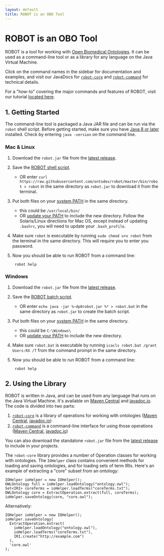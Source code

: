 ```yaml
---
layout: default
title: ROBOT is an OBO Tool
---
```


# ROBOT is an OBO Tool

ROBOT is a tool for working with [Open Biomedical Ontologies](http://obofoundry.org). It can be used as a command-line tool or as a library for any language on the Java Virtual Machine.

Click on the command names in the sidebar for documentation and examples, and visit our JavaDocs for [`robot-core`](http://www.javadoc.io/doc/org.obolibrary.robot/robot-core/) and [`robot-command`](http://www.javadoc.io/doc/org.obolibrary.robot/robot-command/) for technical details.

For a "how-to" covering the major commands and features of ROBOT, visit our tutorial [located here](https://github.com/rctauber/robot-tutorial).


## 1. Getting Started

The command-line tool is packaged a Java JAR file and can be run via the `robot` shell script. Before getting started, make sure you have [Java 8 or later](https://www.java.com/en/download/) installed. Check by entering `java -version` on the command line.

### Mac & Linux

1. Download the `robot.jar` file from the [latest release](https://github.com/ontodev/robot/releases/latest).
2. Save the [ROBOT shell script](https://github.com/ontodev/robot/raw/master/bin/robot).
    - OR enter `curl https://raw.githubusercontent.com/ontodev/robot/master/bin/robot > robot` in the same directory as `robot.jar` to download it from the terminal.
3. Put both files on your [system PATH](https://en.wikipedia.org/wiki/PATH_(variable)) in the same directory.
    - this could be `/usr/local/bin/`
    - OR [update your PATH](https://docs.oracle.com/javase/tutorial/essential/environment/paths.html) to include the new directory. Follow the Solaris/Linux directions for Mac OS, except instead of updating `.bashrc`, you will need to update your `.bash_profile`.
4. Make sure `robot` is executable by running `sudo chmod u+x robot` from the terminal in the same directory. This will require you to enter you password.
5. Now you should be able to run ROBOT from a command line:

        robot help

### Windows

1. Download the `robot.jar` file from the [latest release](https://github.com/ontodev/robot/releases/latest).
2. Save the [ROBOT batch script](https://github.com/ontodev/robot/raw/master/bin/robot.bat).
    - OR enter `echo java -jar %~dp0robot.jar %* > robot.bat` in the same directory as `robot.jar` to create the batch script.
3. Put both files on your [system PATH](https://en.wikipedia.org/wiki/PATH_(variable)) in the same directory.
    - this could be `C:\Windows\`
    - OR [update your PATH](https://docs.oracle.com/javase/tutorial/essential/environment/paths.html) to include the new directory.
4. Make sure `robot.bat` is executable by running `icacls robot.bat /grant Users:RX /T` from the command prompt in the same directory.
5. Now you should be able to run ROBOT from a command line:

        robot help

## 2. Using the Library

ROBOT is written in Java, and can be used from any language that runs on the Java Virtual Machine. It's available on [Maven Central](http://search.maven.org/#search%7Cga%7C1%7Cg%3A%22org.obolibrary.robot%22%20a%3A%22robot%22) and [javadoc.io](http://www.javadoc.io/doc/org.obolibrary.robot/robot/). The code is divided into two parts:

1. [`robot-core`](https://github.com/ontodev/robot/tree/master/robot-core/src/main/java/org/obolibrary/robot) is a library of operations for working with ontologies ([Maven Central](http://search.maven.org/#search%7Cga%7C1%7Cg%3A%22org.obolibrary.robot%22%20a%3A%22robot-core%22), [javadoc.io](http://www.javadoc.io/doc/org.obolibrary.robot/robot-core/))
2. [`robot-command`](https://github.com/ontodev/robot/tree/master/robot-command/src/main/java/org/obolibrary/robot) is a command-line interface for using those operations ([Maven Central](http://search.maven.org/#search%7Cga%7C1%7Cg%3A%22org.obolibrary.robot%22%20a%3A%22robot-command%22), [javadoc.io](http://www.javadoc.io/doc/org.obolibrary.robot/robot-command/))

You can also download the standalone `robot.jar` file from the [latest release](https://github.com/ontodev/robot/releases/latest) to include in your projects.

The `robot-core` library provides a number of Operation classes for working with ontologies. The `IOHelper` class contains convenient methods for loading and saving ontologies, and for loading sets of term IRIs. Here's an example of extracting a "core" subset from an ontology:

    IOHelper ioHelper = new IOHelper();
    OWLOntology full = ioHelper.loadOntology("ontology.owl");
    Set<IRI> coreTerms = ioHelper.loadTerms("coreTerms.txt");
    OWLOntology core = ExtractOperation.extract(full, coreTerms);
    ioHelper.saveOntology(core, "core.owl");

Alternatively:

    IOHelper ioHelper = new IOHelper();
    ioHelper.saveOntology(
      ExtractOperation.extract(
        ioHelper.loadOntology("ontology.owl"),
        ioHelper.loadTerms("coreTerms.txt"),
        IRI.create("http://example.com")
      ),
      'core.owl'
    );
